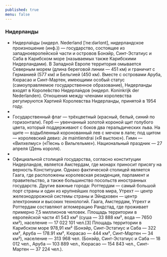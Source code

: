 ```yaml
---
published: true
menu: false
---
```

### Нидерланды

- Нидерла́нды (нидерл. Nederland [ˈneːdərlɑnt], нидерландское произношение (инф.)) — государство, состоящее из западноевропейской части и островов Бонэйр, Синт-Эстатиус и Саба в Карибском море (называемых также Карибскими Нидерландами). В Западной Европе территория омывается Северным морем (длина береговой линии — 451 км) и граничит с Германией (577 км) и Бельгией (450 км). Вместе с островами Аруба, Кюрасао и Синт-Мартен, имеющими особый статус (самоуправляемое государственное образование), Нидерланды входят в Короле́вство Нидерла́ндов (нидерл. Koninkrijk der Nederlanden). Отношения между членами королевства регулируются Хартией Королевства Нидерланды, принятой в 1954 году.
- 
- Государственный флаг — трёхцветный (красный, белый, синий по горизонтали). Герб — увенчанный золотой короной щит голубого цвета, который поддерживают с боков два геральдических льва. На щите — вздыбленный коронованный лев с мечом в лапе; под щитом — королевский девиз: Je maintiendrai («Я выстою»). Гимн — «Вилхелмус» («Песнь о Вильгельме»). Национальный праздник — 27 апреля (День короля).
- 
- Официальной столицей государства, согласно конституции Нидерландов, является Амстердам, где монарх приносит присягу на верность Конституции. Однако фактической столицей является Гаага, где расположены королевская резиденция, парламент и правительство, а также большинство посольств иностранных государств. Другие важные города: Роттердам — самый большой порт страны и один из крупнейших портов мира, Утрехт — центр железнодорожной системы страны и Эйндховен — центр электроники и высоких технологий. Гаага, Амстердам, Утрехт и Роттердам составляют агломерацию Рандстад, где проживает примерно 7,5 миллионов человек. Площадь территории в европейской части 41 543 км² (суша — 33 888 км², вода — 7650 км²), население — 17 022 101 чел.[3] Площадь территории в Карибском море 978,91 км² (Бонэйр, Синт-Эстатиус и Саба — 322 км², Аруба — 178.91 км², Кюрасао — 444 км², Синт-Мартен — 34 км²), население — 313 968 чел. (Бонэйр, Синт-Эстатиус и Саба — 18 012 чел., Аруба — 103 889 чел., Кюрасао — 154 843 чел., Синт-Мартен — 37 224 чел.).
